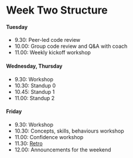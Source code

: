 # Week Two Structure

#### Tuesday

- 9.30: Peer-led code review
- 10.00: Group code review and Q&A with coach
- 11.00: Weekly kickoff workshop

#### Wednesday, Thursday
- 9.30: Workshop
- 10.30: Standup 0
- 10.45: Standup 1
- 11.00: Standup 2

#### Friday
- 9.30: Workshop
- 10.30: Concepts, skills, behaviours workshop
- 11.00: Confidence workshop
- 11.30: [Retro](https://github.com/makersacademy/course/blob/master/pills/student_retrospective.md)
- 12.00: Announcements for the weekend
